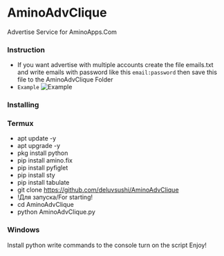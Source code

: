 # AminoAdvClique
Advertise Service for AminoApps.Com

### Instruction
- If you want advertise with multiple accounts create the file emails.txt and write emails with password like this `email:password` then save this file to the AminoAdvClique Folder
- `Example`
![Example](https://i.ibb.co/ZVq3wLv/Screenshot-2021-11-09-21-01-18-98-87c2225eebc34d2513fa0e7ad5b93cfc.jpg)


### Installing

### Termux
- apt update -y
- apt upgrade -y
- pkg install python
- pip install amino.fix
- pip install pyfiglet
- pip install sty
- pip install tabulate
- git clone https://github.com/deluvsushi/AminoAdvClique
- !Для запуска/For starting!
- cd AminoAdvClique
- python AminoAdvClique.py

### Windows
Install python
write commands to the console
turn on the script
Enjoy!
